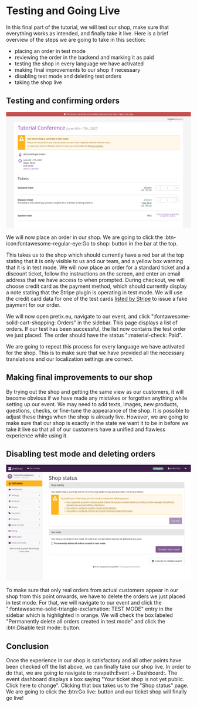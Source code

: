 # Testing and Going Live

In this final part of the tutorial, we will test our shop, make sure that everything works as intended, and finally take it live. 
Here is a brief overview of the steps we are going to take in this section: 

 - placing an order in test mode 
 - reviewing the order in the backend and marking it as paid
 - testing the shop in every language we have activated
 - making final improvements to our shop if necessary 
 - disabling test mode and deleting test orders 
 - taking the shop live

## Testing and confirming orders 

![Our shop page, titled 'Tutorial conference', listing date and location for our event and a selection of products. There is a box warning that the shop is currently in test mode.](../assets/screens/testing/shop.png "Shop screenshot") 

We will now place an order in our shop. 
We are going to click the :btn-icon:fontawesome-regular-eye:Go to shop: button in the bar at the top. 

This takes us to the shop which should currently have a red bar at the top stating that it is only visible to us and our team, and a yellow box warning that it is in test mode. 
We will now place an order for a standard ticket and a discount ticket, follow the instructions on the screen, and enter an email address that we have access to when prompted. 
During checkout, we will choose credit card as the payment method, which should currently display a note stating that the Stripe plugin is operating in test mode. 
We will use the credit card data for one of the test cards [listed by Stripe](https://docs.stripe.com/testing#cards) to issue a fake payment for our order. 

We will now open pretix.eu, navigate to our event, and click ":fontawesome-solid-cart-shopping: Orders" in the sidebar. 
This page displays a list of orders. 
If our test has been successful, the list now contains the test order we just placed. 
The order should have the status ":material-check: Paid". 

We are going to repeat this process for every language we have activated for the shop. 
This is to make sure that we have provided all the necessary translations and our localization settings are correct. 

## Making final improvements to our shop 

By trying out the shop and getting the same view as our customers, it will become obvious if we have made any mistakes or forgotten anything while setting up our event. 
We may need to add texts, images, new products, questions, checks, or fine-tune the appearance of the shop. 
It is possible to adjust these things when the shop is already live. 
However, we are going to make sure that our shop is exactly in the state we want it to be in before we take it live so that all of our customers have a unified and flawless experience while using it. 

## Disabling test mode and deleting orders 

![Page titled 'Shop status', displaying a box warning about which conditions are not met yet for the shop to go live and options to disable test mode and delete all test mode orders.](../assets/screens/testing/shop-status.png "Shop status screenshot") 

To make sure that only real orders from actual customers appear in our shop from this point onwards, we have to delete the orders we just placed in test mode. 
For that, we will navigate to our event and click the ":fontawesome-solid-triangle-exclamation: TEST MODE" entry in the sidebar which is highlighted in orange. 
We will check the box labeled "Permanently delete all orders created in test mode" and click the :btn:Disable test mode: button. 

## Conclusion 

Once the experience in our shop is satisfactory and all other points have been checked off the list above, we can finally take our shop live. 
In order to do that, we are going to navigate to :navpath:Event → Dashboard:. 
The event dashboard displays a box saying "Your ticket shop is not yet public. Click here to change". 
Clicking that box takes us to the "Shop status" page. 
We are going to click the :btn:Go live: button and our ticket shop will finally go live! 
